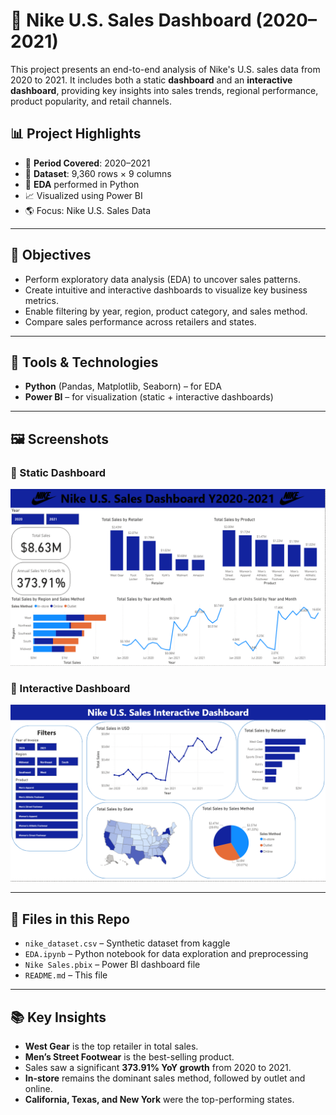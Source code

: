 # 🏀 Nike U.S. Sales Dashboard (2020–2021)

This project presents an end-to-end analysis of Nike's U.S. sales data from 2020 to 2021. It includes both a static **dashboard** and an **interactive dashboard**, providing key insights into sales trends, regional performance, product popularity, and retail channels.

## 📊 Project Highlights

- 📆 **Period Covered**: 2020–2021  
- 🔢 **Dataset**: 9,360 rows × 9 columns  
- 🐍 **EDA** performed in Python  
- 📈 Visualized using Power BI  
- 🌎 Focus: Nike U.S. Sales Data

---

## 📌 Objectives

- Perform exploratory data analysis (EDA) to uncover sales patterns.
- Create intuitive and interactive dashboards to visualize key business metrics.
- Enable filtering by year, region, product category, and sales method.
- Compare sales performance across retailers and states.

---

## 🧪 Tools & Technologies

- **Python** (Pandas, Matplotlib, Seaborn) – for EDA  
- **Power BI** – for visualization (static + interactive dashboards)  

---

## 🖼️ Screenshots

### 🔹 Static Dashboard
![Static Dashboard](NikeSalesDashboard.png)

### 🔹 Interactive Dashboard
![Interactive Dashboard](NikeInteractiveDashboard.png)

---

## 📁 Files in this Repo

- `nike_dataset.csv` – Synthetic dataset from kaggle
- `EDA.ipynb` – Python notebook for data exploration and preprocessing
- `Nike Sales.pbix` – Power BI dashboard file
- `README.md` – This file

---

## 📚 Key Insights

- **West Gear** is the top retailer in total sales.
- **Men’s Street Footwear** is the best-selling product.
- Sales saw a significant **373.91% YoY growth** from 2020 to 2021.
- **In-store** remains the dominant sales method, followed by outlet and online.
- **California, Texas, and New York** were the top-performing states.
